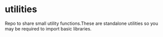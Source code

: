 # utilities
Repo to share small utility functions.These are standalone utilities so you may be required to import basic libraries.
